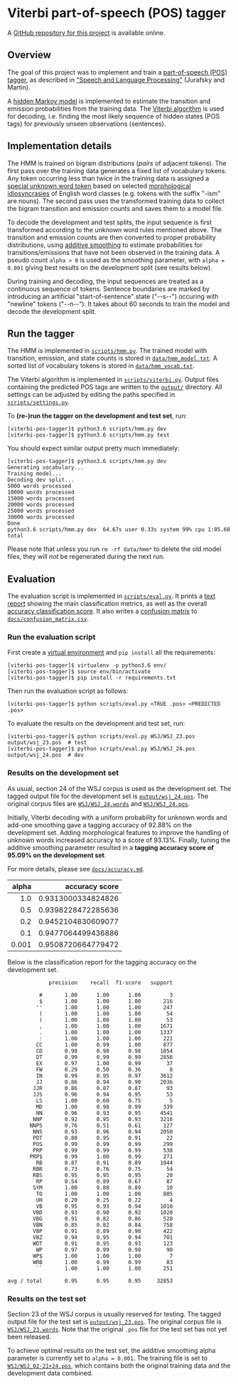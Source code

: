 # Viterbi part-of-speech (POS) tagger

A [GitHub repository for this project](https://github.com/melanietosik/viterbi-pos-tagger) is available online.

## Overview

The goal of this project was to implement and train a [part-of-speech (POS) tagger](https://en.wikipedia.org/wiki/Part-of-speech_tagging), as described in ["Speech and Language Processing"](https://web.stanford.edu/~jurafsky/slp3/10.pdf) (Jurafsky and Martin).

A [hidden Markov model](https://en.wikipedia.org/wiki/Hidden_Markov_model) is implemented to estimate the transition and emission probabilities from the training data. The [Viterbi algorithm](https://en.wikipedia.org/wiki/Viterbi_algorithm) is used for decoding, i.e. finding the most likely sequence of hidden states (POS tags) for previously unseen observations (sentences).

## Implementation details

The HMM is trained on bigram distributions (_pairs_ of adjacent tokens). The first pass over the training data generates a fixed list of vocabulary tokens. Any token occurring less than twice in the training data is assigned a [special unknown word token](https://github.com/melanietosik/viterbi-pos-tagger/blob/master/data/unk_toks.txt) based on selected [morphological idiosyncrasies](https://wac.colostate.edu/books/sound/chapter5.pdf) of English word classes (e.g. tokens with the suffix "-ism" are nouns). The second pass uses the transformed training data to collect the bigram transition and emission counts and saves them to a model file.

To decode the development and test splits, the input sequence is first transformed according to the unknown word rules mentioned above. The transition and emission counts are then converted to proper probability distributions, using [additive smoothing](https://en.wikipedia.org/wiki/Additive_smoothing) to estimate probabilities for transitions/emissions that have not been observed in the training data. A pseudo count `alpha > 0` is used as the smoothing parameter, with `alpha = 0.001` giving best results on the development split (see results below).

During training and decoding, the input sequences are treated as a continuous sequence of tokens. Sentence boundaries are marked by introducing an artificial "start-of-sentence" state ("--s--") occuring with "newline" tokens ("--n--"). It takes about 60 seconds to train the model and decode the development split.

## Run the tagger

The HMM is implemented in [`scripts/hmm.py`](https://github.com/melanietosik/viterbi-pos-tagger/blob/master/scripts/hmm.py). The trained model with transition, emission, and state counts is stored in [`data/hmm_model.txt`](https://github.com/melanietosik/viterbi-pos-tagger/blob/master/data/hmm_model.txt). A sorted list of vocabulary tokens is stored in [`data/hmm_vocab.txt`](https://github.com/melanietosik/viterbi-pos-tagger/blob/master/data/hmm_vocab.txt).

The Viterbi algorithm is implemented in [`scripts/viterbi.py`](https://github.com/melanietosik/viterbi-pos-tagger/blob/master/scripts/viterbi.py). Output files containing the predicted POS tags are written to the [`output/`](https://github.com/melanietosik/viterbi-pos-tagger/tree/master/output) directory. All settings can be adjusted by editing the paths specified in [`scripts/settings.py`](https://github.com/melanietosik/viterbi-pos-tagger/blob/master/scripts/settings.py).

To **(re-)run the tagger on the development and test set**, run:

```
[viterbi-pos-tagger]$ python3.6 scripts/hmm.py dev
[viterbi-pos-tagger]$ python3.6 scripts/hmm.py test
```

You should expect similar output pretty much immediately:

```
[viterbi-pos-tagger]$ python3.6 scripts/hmm.py dev
Generating vocabulary...
Training model...
Decoding dev split...
5000 words processed
10000 words processed
15000 words processed
20000 words processed
25000 words processed
30000 words processed
Done
python3.6 scripts/hmm.py dev  64.67s user 0.33s system 99% cpu 1:05.60 total
```

Please note that unless you run `rm -rf data/hmm*` to delete the old model files, they will _not_ be regenerated during the next run.


## Evaluation

The evaluation script is implemented in [`scripts/eval.py`](https://github.com/melanietosik/viterbi-pos-tagger/blob/master/eval.py). It prints a [text report](http://scikit-learn.org/stable/modules/generated/sklearn.metrics.classification_report.html) showing the main classification metrics, as well as the overall [accuracy classification score](http://scikit-learn.org/stable/modules/generated/sklearn.metrics.accuracy_score.html). It also writes a [confusion matrix](https://pandas.pydata.org/pandas-docs/stable/generated/pandas.crosstab.html) to [`docs/confusion_matrix.csv`](https://github.com/melanietosik/viterbi-pos-tagger/blob/master/data/confusion_matrix.csv).

### Run the evaluation script

First create a [virtual environment](https://virtualenv.pypa.io/en/stable/) and `pip install` all the requirements:

```
[viterbi-pos-tagger]$ virtualenv -p python3.6 env/
[viterbi-pos-tagger]$ source env/bin/activate
[viterbi-pos-tagger]$ pip install -r requirements.txt
```

Then run the evaluation script as follows:

```
[viterbi-pos-tagger]$ python scripts/eval.py <TRUE .pos> <PREDICTED .pos>
```

To evaluate the results on the development and test set, run:

```
[viterbi-pos-tagger]$ python scripts/eval.py WSJ/WSJ_23.pos output/wsj_23.pos  # test
[viterbi-pos-tagger]$ python scripts/eval.py WSJ/WSJ_24.pos output/wsj_24.pos  # dev
```

### Results on the development set

As usual, section 24 of the WSJ corpus is used as the development set. The tagged output file for the development set is [`output/wsj_24.pos`](https://github.com/melanietosik/viterbi-pos-tagger/blob/master/output/wsj_24.pos). The original corpus files are [`WSJ/WSJ_24.words`](https://github.com/melanietosik/viterbi-pos-tagger/blob/master/WSJ/WSJ_24.words) and [`WSJ/WSJ_24.pos`](https://github.com/melanietosik/viterbi-pos-tagger/blob/master/WSJ/WSJ_24.pos).

Initially, Viterbi decoding with a uniform probability for unknown words and add-one smoothing gave a tagging accuracy of 92.88% on the development set. Adding morphological features to improve the handling of unknown words increased accuracy to a score of 93.13%. Finally, tuning the additive smoothing parameter resulted in a **tagging accuracy score of 95.09% on the development set**.

For more details, please see [`docs/accuracy.md`](https://github.com/melanietosik/viterbi-pos-tagger/blob/master/accuracy.md).

| alpha | accuracy score     |
|------:|-------------------:|
|   1.0 | 0.9313000334824826 |
|   0.5 | 0.9398228472285636 |
|   0.2 | 0.9452104830609077 |
|   0.1 | 0.9477064499436886 |
| 0.001 | 0.9508720664779472 |

Below is the classification report for the tagging accuracy on the development set.

```
             precision    recall  f1-score   support

          #       1.00      1.00      1.00         3
          $       1.00      1.00      1.00       216
         ''       1.00      1.00      1.00       247
          (       1.00      1.00      1.00        54
          )       1.00      1.00      1.00        53
          ,       1.00      1.00      1.00      1671
          .       1.00      1.00      1.00      1337
          :       1.00      1.00      1.00       221
         CC       1.00      0.99      1.00       877
         CD       0.98      0.98      0.98      1054
         DT       0.99      0.99      0.99      2856
         EX       0.97      1.00      0.99        37
         FW       0.29      0.50      0.36         8
         IN       0.99      0.95      0.97      3612
         JJ       0.86      0.94      0.90      2036
        JJR       0.86      0.87      0.87        93
        JJS       0.96      0.94      0.95        53
         LS       1.00      0.60      0.75         5
         MD       1.00      0.98      0.99       339
         NN       0.96      0.93      0.95      4541
        NNP       0.92      0.95      0.93      3216
       NNPS       0.76      0.51      0.61       127
        NNS       0.93      0.96      0.94      2050
        PDT       0.88      0.95      0.91        22
        POS       0.99      0.99      0.99       299
        PRP       0.99      0.99      0.99       538
       PRP$       0.99      1.00      0.99       271
         RB       0.87      0.91      0.89      1044
        RBR       0.73      0.76      0.75        54
        RBS       0.95      0.95      0.95        20
         RP       0.54      0.89      0.67        87
        SYM       1.00      0.80      0.89        10
         TO       1.00      1.00      1.00       805
         UH       0.20      0.25      0.22         4
         VB       0.95      0.93      0.94      1010
        VBD       0.93      0.90      0.92      1020
        VBG       0.91      0.82      0.86       528
        VBN       0.85      0.82      0.84       758
        VBP       0.91      0.89      0.90       422
        VBZ       0.94      0.95      0.94       701
        WDT       0.91      0.95      0.93       123
         WP       0.97      0.99      0.98        90
        WP$       1.00      1.00      1.00         7
        WRB       1.00      0.99      0.99        83
         ``       1.00      1.00      1.00       251

avg / total       0.95      0.95      0.95     32853
```

### Results on the test set

Section 23 of the WSJ corpus is usually reserved for testing. The tagged output file for the test set is [`output/wsj_23.pos`](https://github.com/melanietosik/viterbi-pos-tagger/blob/master/output/wsj_23.pos). The original corpus file is [`WSJ/WSJ_23.words`](https://github.com/melanietosik/viterbi-pos-tagger/blob/master/WSJ/WSJ_23.words). Note that the original `.pos` file for the test set has not yet been released.

To achieve optimal results on the test set, the additive smoothing alpha parameter is currently set to `alpha = 0.001`. The training file is set to [`WSJ/WSJ_02-21+24.pos`](https://github.com/melanietosik/viterbi-pos-tagger/blob/master/WSJ/WSJ_02-21%2B24.pos), which contains both the original training data and the development data combined.

